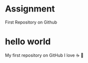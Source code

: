 # Assignment
First Repository on Github
# hello world
My first repository on GitHub
I love :coffee: :pizza:
